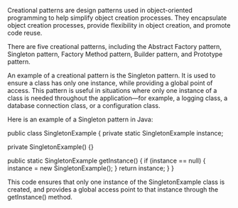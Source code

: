 

Creational patterns are design patterns used in object-oriented programming to help simplify object creation processes. They encapsulate object creation processes, provide flexibility in object creation, and promote code reuse.

There are five creational patterns, including the Abstract Factory pattern, Singleton pattern, Factory Method pattern, Builder pattern, and Prototype pattern.

An example of a creational pattern is the Singleton pattern. It is used to ensure a class has only one instance, while providing a global point of access. This pattern is useful in situations where only one instance of a class is needed throughout the application—for example, a logging class, a database connection class, or a configuration class.

Here is an example of a Singleton pattern in Java:

public class SingletonExample {
  private static SingletonExample instance;

  private SingletonExample() {}

  public static SingletonExample getInstance() {
    if (instance == null) {
      instance = new SingletonExample();
    }
    return instance;
  }
}


This code ensures that only one instance of the SingletonExample class is created, and provides a global access point to that instance through the getInstance() method.